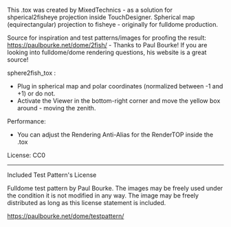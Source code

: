 This .tox was created by MixedTechnics - as a solution for shperical2fisheye projection inside TouchDesigner.
Spherical map (equirectangular) projection to fisheye - originally for fulldome production.

Source for inspiration and test patterns/images for proofing the result:
https://paulbourke.net/dome/2fish/ - Thanks to Paul Bourke!
If you are looking into fulldome/dome rendering questions, his website is a great source!

sphere2fish_tox : 
- Plug in spherical map and polar coordinates (normalized between -1 and +1) or do not. 
- Activate the Viewer in the bottom-right corner and move the yellow box around - moving the zenith.

Performance:
- You can adjust the Rendering Anti-Alias for the RenderTOP inside the .tox

License:
CC0

----

Included Test Pattern's License

Fulldome test pattern by Paul Bourke. The images may be freely used under the condition it is not modified in any way. The image may be freely distributed as long as this license statement is included.

https://paulbourke.net/dome/testpattern/
